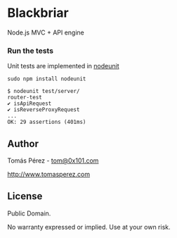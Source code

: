 Blackbriar
==========
Node.js MVC + API engine

### Run the tests ###

Unit tests are implemented in [nodeunit](https://github.com/caolan/nodeunit)

```shell
sudo npm install nodeunit
```

```shell
$ nodeunit test/server/
router-test
✔ isApiRequest
✔ isReverseProxyRequest
...
OK: 29 assertions (401ms)
```

## Author ##
Tomás Pérez - tom@0x101.com

http://www.tomasperez.com

## License ##

Public Domain.

No warranty expressed or implied. Use at your own risk.

